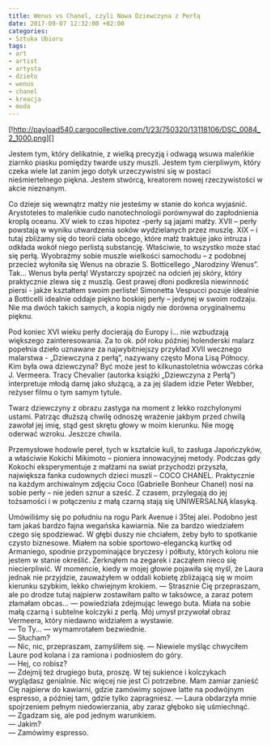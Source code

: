 ```yaml
---
title: Wenus vs Chanel, czyli Nowa Dziewczyna z Perłą
date: 2017-09-07 12:32:00 +02:00
categories:
- Sztuka Ubioru
tags:
- art
- artist
- artysta
- dzieło
- wenus
- chanel
- kreacja
- moda
---
```


[!http://payload540.cargocollective.com/1/23/750320/13118106/DSC_0084_2_1000.png][]

<olela-narrative>
Jestem tym, który delikatnie, z wielką precyzją i odwagą wsuwa maleńkie ziarnko piasku pomiędzy twarde uszy muszli. Jestem tym cierpliwym, który czeka wiele lat zanim jego dotyk urzeczywistni się w postaci nieśmiertelnego piękna. Jestem stwórcą, kreatorem nowej rzeczywistości w akcie nieznanym.
</olela-narrative>

Co dzieje się wewnątrz małży nie jesteśmy w stanie do końca wyjaśnić. Arystoteles to maleńkie cudo nanotechnologii porównywał do zapłodnienia kroplą oceanu. XV wiek to czas hipotez -perły są jajami małży. XVII – perły powstają w wyniku utwardzenia soków wydzielanych przez muszlę. XIX – i tutaj zbliżamy się do teorii ciała obcego, które małż traktuje jako intruza i odkłada wokół niego perlistą substancję.
Właściwie, to wszystko może stać się perłą. Wyobraźmy sobie muszle wielkości samochodu – z podobnej przecież wyłoniła się Wenus na obrazie S. Botticellego „Narodziny Wenus”. Tak… Wenus była perłą! Wystarczy spojrzeć na odcień jej skóry, który praktycznie zlewa się z muszlą. Gest prawej dłoni podkreśla niewinność piersi - jakże kształtem swoim perliste! Simonetta Vespucci pozuje idealnie a Botticelli idealnie oddaje piękno boskiej perły – jedynej w swoim rodzaju. Nie ma dwóch takich samych, a kopia nigdy nie dorówna oryginalnemu pięknu.

Pod koniec XVI wieku perły docierają do Europy i… nie wzbudzają większego zainteresowania. Za  to ok. pół roku później holenderski malarz popełnia dzieło uznawane za najwybitniejszy przykład XVII wecznego malarstwa - „Dziewczyna z perłą”, nazywany często Mona Lisą Północy. Kim była owa dziewczyna? Być może jest to kilkunastoletnia wówczas córka J. Vermeera.  Tracy Chevalier (autorka książki „Dziewczyna z Perłą”) interpretuje młodą damę jako służącą, a za jej śladem idzie Peter Webber, reżyser filmu o tym samym tytule.

<olela-narrative>
Twarz dziewczyny z obrazu zastyga na moment z lekko rozchylonymi ustami. Patrząc dłuższą chwilę odnoszę wrażenie jakbym przed chwilą zawołał jej imię, stąd gest skrętu głowy w moim kierunku.
Nie mogę oderwać wzroku.
Jeszcze chwila.
</olela-narrative>

Przemysłowe hodowle pereł, tych w kształcie kuli, to zasługa Japończyków, a właściwie Kokichi Mikimoto – pioniera innowacyjnej metody. Podczas gdy Kokochi eksperymentuje z małżami na swiat przychodzi przyszła, największa fanka cudownych dzieci muszli – COCO CHANEL.
Praktycznie na każdym archiwalnym zdjęciu Coco (Gabrielle Bonheur Chanel) nosi na sobie perły – nie jeden sznur a sześć. Z czasem, przylegają do jej tożsamości i w połączeniu z małą czarną stają się UNIWERSALNĄ klasyką.

<olela-narrative>
Umówiliśmy się po południu na rogu Park Avenue i 35tej alei. Podobno jest tam jakaś bardzo fajna wegańska kawiarnia. Nie za bardzo wiedziałem czego się spodziewać. W głębi duszy nie chciałem, żeby było to spotkanie czysto biznesowe. Miałem na sobie sportowo-elegancką kurtkę od Armaniego, spodnie przypominające bryczesy i półbuty, których koloru nie jestem w stanie określić. Zerknąłem na zegarek i zacząłem nieco się niecierpliwić. W momencie, kiedy w mojej głowie pojawiła się myśl, że Laura jednak nie przyjdzie, zauważyłem w oddali kobietę zbliżającą się w moim kierunku szybkim, lekko chwiejnym krokiem.
</olela-narrative>

<olela-narrative>
&mdash; Strasznie Cię przepraszam, ale po drodze tutaj najpierw zostawiłam palto w taksówce, a zaraz potem złamałam obcas... &mdash; powiedziała zdejmując lewego buta. Miała na sobie małą czarną i subtelne kolczyki z perłą. Mój umysł przywołał obraz Vermeera, który niedawno widziałem a wystawie.<br />
&mdash; To Ty... &mdash; wymamrotałem bezwiednie.<br />
&mdash; Słucham?<br />
&mdash; Nic, nic, przepraszam, zamyśliłem się. &mdash; Niewiele myśląc chwyciłem Laure pod kolana i za ramiona i podniosłem do góry.<br />
&mdash; Hej, co robisz?<br />
&mdash; Zdejmij też drugiego buta, proszę. W tej sukience i kolczykach wyglądasz genialnie. Nic więcej nie jest Ci potrzebne. Mam zamiar zanieść Cię najpierw do kawiarni, gdzie zamówimy sojowe latte na podwójnym espresso, a później tam, gdzie tylko zapragniesz. &mdash; Laura obdarzyła mnie spojrzeniem pełnym niedowierzania, aby zaraz głęboko się uśmiechnąć.<br />
&mdash; Zgadzam się, ale pod jednym warunkiem.<br />
&mdash; Jakim?<br />
&mdash; Zamówimy espresso.<br />
</olela-narrative>

